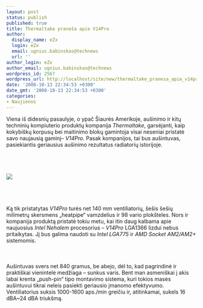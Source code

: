```yaml
---
layout: post
status: publish
published: true
title: Thermaltake praneša apie V14Pro
author:
  display_name: eZx
  login: eZx
  email: ugnius.babinskas@technews
  url: ''
author_login: eZx
author_email: ugnius.babinskas@technews
wordpress_id: 2567
wordpress_url: http://localhost/site/new/thermaltake_pranesa_apie_v14pro/
date: '2008-10-13 22:34:53 +0300'
date_gmt: '2008-10-13 22:34:53 +0300'
categories:
- Naujienos
---
```

<p>Viena iš didesnių pasaulyje, o ypač Šiaurės Amerikoje, aušinimo ir kitų techninių kompiuterio produktų kompanija <i>Thermaltake</i>, garsėjanti, kaip kokybiškų korpusų bei maitinimo blokų gamintoja visai neseniai pristatė savo naujausią gaminį– <i>V14Pro</i>. Pasak kompanijos, tai bus aušintuvas, pasiekiantis geriausius aušinimo rezultatus radiatorių istorijoje.<br />
<br><br />
<br><br><img src="http://www.technews.lt/upl/Failai/V14Pro.JPG"><br><br />
<br><br />
<br>Ką tik pristatytas <i>V14Pro</i> turės net 140 mm ventiliatorių, šešis šešių milimetrų skersmens „heatpipe“ vamzdelius ir 98 vario plokšteles. Nors ir kompanija produktą pristatė tokiu metu, kai itin daug kalbama apie naujuosius <i>Intel Nehalem</i> procesorius – <i>V14Pro</i> LGA1366 lizdui nebus pritaikytas. Jį bus galima naudoti su <i>Intel LGA775</i> ir <i>AMD Socket AM2/AM2+</i> sistemomis.<br />
<br><br />
<br>Aušintuvas svers net 840 gramus, be abejo, dėl to, kad pagrindinė ir praktiškai vienintelė medžiaga – sunkus varis. Bent man asmeniškai į akis labai krenta „push-pin“ tipo montavimo sistema, kuri tokios masės aušintuvui tikrai neleis pasiekti geriausio įmanomo efektyvumo. Ventiliatorius suksis 1000-1600 aps./min greičiu ir, atitinkamai, sukels 16 dBA~24 dBA triukšmą.<br />
<br><br />
<br><br />
<br></p>
